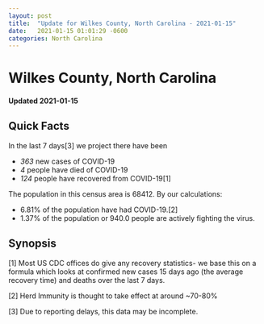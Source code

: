 ```yaml
---
layout: post
title:  "Update for Wilkes County, North Carolina - 2021-01-15"
date:   2021-01-15 01:01:29 -0600
categories: North Carolina
---
```


# Wilkes County, North Carolina
#### Updated 2021-01-15

## Quick Facts

In the last 7 days[3] we project there have been
- *363* new cases of COVID-19
- *4* people have died of COVID-19
- *124* people have recovered from COVID-19[1]

The population in this census area is 68412. By our calculations:
- 6.81% of the population have had COVID-19.[2]
- 1.37% of the population or 940.0 people are actively fighting the virus.

## Synopsis




[1] Most US CDC offices do give any recovery statistics- we base this on a formula which looks at confirmed new cases
15 days ago (the average recovery time) and deaths over the last 7 days.

[2] Herd Immunity is thought to take effect at around ~70-80%

[3] Due to reporting delays, this data may be incomplete.
 
    